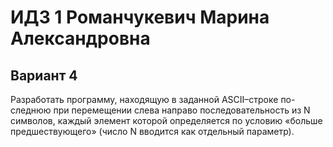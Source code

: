 # ИДЗ 1 Романчукевич Марина Александровна

## Вариант 4
Разработать программу, находящую в заданной ASCII–строке по- следнюю при перемещении слева направо последовательность из N символов, каждый элемент которой определяется по условию «больше предшествующего» (число N вводится как отдельный параметр).
